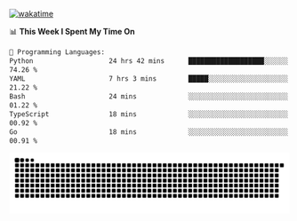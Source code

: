 [![wakatime](https://wakatime.com/badge/user/384f91c6-4eee-411f-8f3b-1b691f58a544.svg)](https://wakatime.com/@384f91c6-4eee-411f-8f3b-1b691f58a544)

<!--START_SECTION:waka-->
📊 **This Week I Spent My Time On** 

```text
💬 Programming Languages: 
Python                   24 hrs 42 mins      ███████████████████░░░░░░   74.26 % 
YAML                     7 hrs 3 mins        █████░░░░░░░░░░░░░░░░░░░░   21.22 % 
Bash                     24 mins             ░░░░░░░░░░░░░░░░░░░░░░░░░   01.22 % 
TypeScript               18 mins             ░░░░░░░░░░░░░░░░░░░░░░░░░   00.92 % 
Go                       18 mins             ░░░░░░░░░░░░░░░░░░░░░░░░░   00.91 % 
```


<!--END_SECTION:waka-->

<picture>
  <source media="(prefers-color-scheme: dark)" srcset="https://raw.githubusercontent.com/fuwx295/fuwx295/output/github-contribution-grid-snake-dark.svg">
  <source media="(prefers-color-scheme: light)" srcset="https://raw.githubusercontent.com/fuwx295/fuwx295/output/github-contribution-grid-snake.svg">
  <img alt="github contribution grid snake animation" src="https://raw.githubusercontent.com/fuwx295/fuwx295/output/github-contribution-grid-snake.svg">
</picture>
